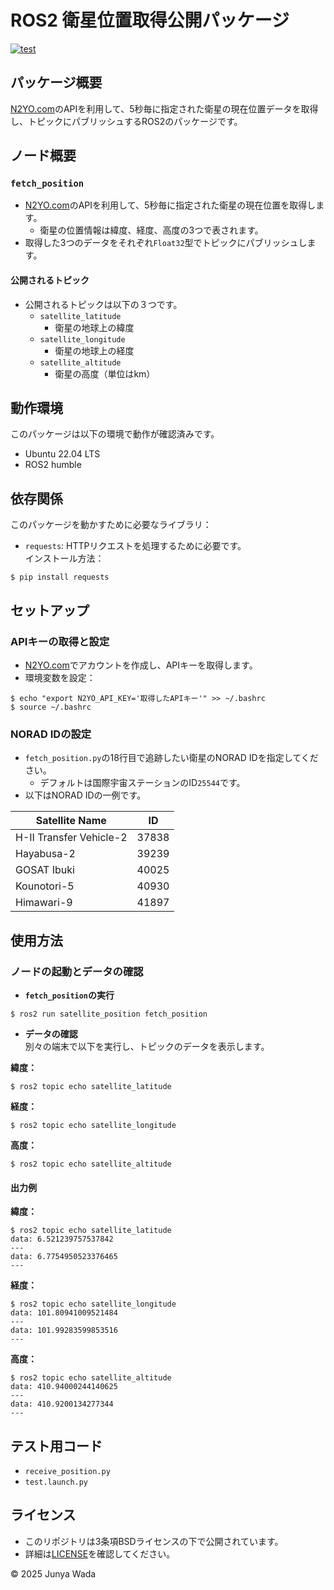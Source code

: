 # ROS2 衛星位置取得公開パッケージ
[![test](https://github.com/JEISU20xx/satellite_position/actions/workflows/test.yml/badge.svg)](https://github.com/JEISU20xx/satellite_position/actions/workflows/test.yml)  
## パッケージ概要
[N2YO.com](https://www.n2yo.com/)のAPIを利用して、5秒毎に指定された衛星の現在位置データを取得し、トピックにパブリッシュするROS2のパッケージです。
## ノード概要
### `fetch_position`
- [N2YO.com](https://www.n2yo.com/)のAPIを利用して、5秒毎に指定された衛星の現在位置を取得します。
  - 衛星の位置情報は緯度、経度、高度の3つで表されます。 
- 取得した3つのデータをそれぞれ`Float32`型でトピックにパブリッシュします。
#### 公開されるトピック
- 公開されるトピックは以下の３つです。
  - `satellite_latitude`
    - 衛星の地球上の緯度
  - `satellite_longitude`
    - 衛星の地球上の経度
  - `satellite_altitude`
    - 衛星の高度（単位はkm）


## 動作環境
このパッケージは以下の環境で動作が確認済みです。
- Ubuntu 22.04 LTS
- ROS2 humble
## 依存関係
このパッケージを動かすために必要なライブラリ：
- `requests`: HTTPリクエストを処理するために必要です。  
インストール方法：
```
$ pip install requests
```
## セットアップ
### APIキーの取得と設定
- [N2YO.com](https://www.n2yo.com/)でアカウントを作成し、APIキーを取得します。
- 環境変数を設定：
```
$ echo "export N2YO_API_KEY='取得したAPIキー'" >> ~/.bashrc
$ source ~/.bashrc
```
### NORAD IDの設定
- `fetch_position.py`の18行目で追跡したい衛星のNORAD IDを指定してください。
  - デフォルトは国際宇宙ステーションのID`25544`です。  
- 以下はNORAD IDの一例です。

| Satellite Name          | ID |
|-------------------------|---------|
| H-II Transfer Vehicle-2 | 37838    |
| Hayabusa-2              | 39239    |
| GOSAT Ibuki             | 40025    |
| Kounotori-5             | 40930    |
| Himawari-9              | 41897    |

## 使用方法
### ノードの起動とデータの確認
- **`fetch_position`の実行**  
```
$ ros2 run satellite_position fetch_position
```
- **データの確認**  
別々の端末で以下を実行し、トピックのデータを表示します。
  
**緯度：**
```
$ ros2 topic echo satellite_latitude
```
**経度：**
```
$ ros2 topic echo satellite_longitude
```
**高度：**
```
$ ros2 topic echo satellite_altitude
```
#### 出力例
**緯度：**
```
$ ros2 topic echo satellite_latitude
data: 6.521239757537842
---
data: 6.7754950523376465
---
```
**経度：**
```
$ ros2 topic echo satellite_longitude
data: 101.80941009521484
---
data: 101.99283599853516
---
```
**高度：**
```
$ ros2 topic echo satellite_altitude
data: 410.94000244140625
---
data: 410.9200134277344
---
```
## テスト用コード
- `receive_position.py`
- `test.launch.py`
## ライセンス
- このリポジトリは3条項BSDライセンスの下で公開されています。
- 詳細は[LICENSE](https://github.com/JEISU20xx/satellite_position/blob/master/LICENSE)を確認してください。  
  
© 2025 Junya Wada
